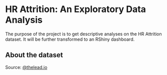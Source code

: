 # HR Attrition: An Exploratory Data Analysis
The purpose of the project is to get descriptive analyses on the HR Attrition dataset. It will be further transformed to an RShiny dashboard.

## About the dataset
Source: [@thelead.io](https://github.com/theleadio/datascience_demo/blob/master/HR_dataset.csv)
